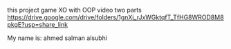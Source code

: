 this project game XO with OOP video two parts https://drive.google.com/drive/folders/1gnXi_rJxWGktqfT_TfHG8WROD8M8pkgE?usp=share_link


My name is: ahmed salman alsubhi
